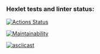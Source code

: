 ### Hexlet tests and linter status:
[![Actions Status](https://github.com/eagle777-krs/python-project-49/actions/workflows/hexlet-check.yml/badge.svg)](https://github.com/eagle777-krs/python-project-49/actions)

[![Maintainability](https://api.codeclimate.com/v1/badges/522aebdeeee79bb26479/maintainability)](https://codeclimate.com/github/eagle777-krs/python-project-/maintainability)

[![asciicast](https://asciinema.org/a/abc123.svg)](https://asciinema.org/a/697925)
